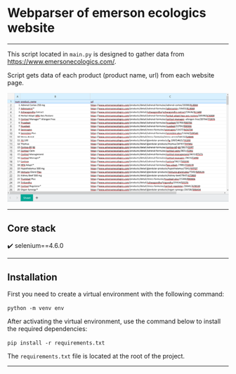 # Webparser of emerson ecologics website
___

This script located in `main.py` is designed to gather data from
https://www.emersonecologics.com/.

Script gets data of each product (product name, url) from each website page.

![img.png](img.png)
___
## Core stack

:heavy_check_mark: selenium==4.6.0

___
## Installation

First you need to create a virtual environment with the following command:

`python -m venv env`

After activating the virtual environment, use the command below to install the required dependencies:

`pip install -r requirements.txt`

The `requirements.txt` file is located at the root of the project.

___